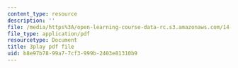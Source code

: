 ```yaml
---
content_type: resource
description: ''
file: /media/https%3A/open-learning-course-data-rc.s3.amazonaws.com/14-73-the-challenge-of-world-poverty-spring-2011/b8e97b7899a77cf3999b2403e81310b9_FQZN92nEC0Q.pdf
file_type: application/pdf
resourcetype: Document
title: 3play pdf file
uid: b8e97b78-99a7-7cf3-999b-2403e81310b9
---
```

